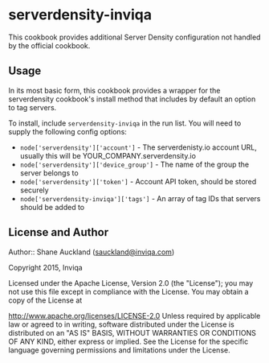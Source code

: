 # serverdensity-inviqa

This cookbook provides additional Server Density configuration not handled by the official cookbook.

## Usage

In its most basic form, this cookbook provides a wrapper for the serverdensity cookbook's install method that includes by default an option to tag servers.

To install, include `serverdensity-inviqa` in the run list. You will need to supply the following config options:

- `node['serverdensity']['account']` - The serverdenisty.io account URL, usually this will be YOUR_COMPANY.serverdensity.io
- `node['serverdensity']['device_group']` - The name of the group the server belongs to
- `node['serverdensity']['token']` - Account API token, should be stored securely
- `node['serverdensity-inviqa']['tags']` - An array of tag IDs that servers should be added to

## License and Author

Author:: Shane Auckland (sauckland@inviqa.com)

Copyright 2015, Inviqa

Licensed under the Apache License, Version 2.0 (the "License"); you may not use this file except in compliance with the License. You may obtain a copy of the License at

http://www.apache.org/licenses/LICENSE-2.0
Unless required by applicable law or agreed to in writing, software distributed under the License is distributed on an "AS IS" BASIS, WITHOUT WARRANTIES OR CONDITIONS OF ANY KIND, either express or implied. See the License for the specific language governing permissions and limitations under the License.
